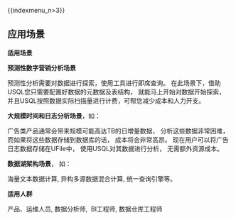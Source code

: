 {{indexmenu_n>3}}

## 应用场景

**适用场景**

  **预测性数字营销分析场景**


预测性分析需要对数据进行探索，使用工具进行即席查询。 在此场景下，借助USQL您只需要配置好数据的元数据及表结构， 就能马上开始对数据开始探索， 并且USQL按照数据实际扫描量进行计费，可帮您减少成本和人力开支。
      
**大规模时间和日志分析场景**，如：
      

广告类产品通常会带来规模可能高达TB的日增量数据， 分析这些数据非常困难，而如果将这些数据存储到数据库的话， 成本将会非常高昂。
现在用户可以将广告日志数据存储在UFile中， 使用USQL对其数据进行分析， 无需额外资源成本。

 **数据湖架构场景**， 如：


海量文本数据计算,  异构多源数据混合计算,  统一查询引擎等。


**适用人群**

产品、运维人员, 数据分析师,  BI工程师, 数据仓库工程师
